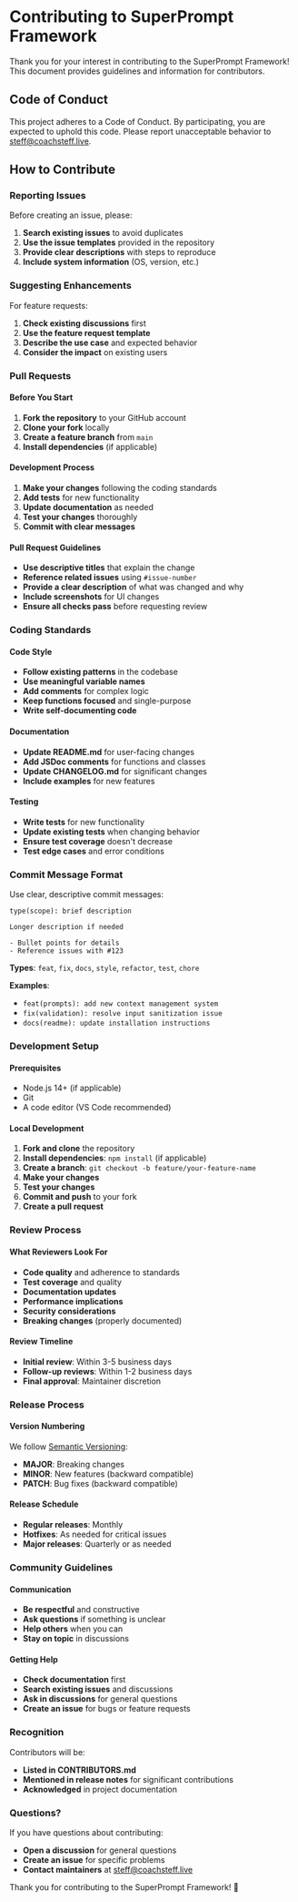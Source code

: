 # Contributing to SuperPrompt Framework

Thank you for your interest in contributing to the SuperPrompt Framework! This document provides guidelines and information for contributors.

## Code of Conduct

This project adheres to a Code of Conduct. By participating, you are expected to uphold this code. Please report unacceptable behavior to [steff@coachsteff.live](mailto:steff@coachsteff.live).

## How to Contribute

### Reporting Issues

Before creating an issue, please:

1. **Search existing issues** to avoid duplicates
2. **Use the issue templates** provided in the repository
3. **Provide clear descriptions** with steps to reproduce
4. **Include system information** (OS, version, etc.)

### Suggesting Enhancements

For feature requests:

1. **Check existing discussions** first
2. **Use the feature request template**
3. **Describe the use case** and expected behavior
4. **Consider the impact** on existing users

### Pull Requests

#### Before You Start

1. **Fork the repository** to your GitHub account
2. **Clone your fork** locally
3. **Create a feature branch** from `main`
4. **Install dependencies** (if applicable)

#### Development Process

1. **Make your changes** following the coding standards
2. **Add tests** for new functionality
3. **Update documentation** as needed
4. **Test your changes** thoroughly
5. **Commit with clear messages**

#### Pull Request Guidelines

- **Use descriptive titles** that explain the change
- **Reference related issues** using `#issue-number`
- **Provide a clear description** of what was changed and why
- **Include screenshots** for UI changes
- **Ensure all checks pass** before requesting review

### Coding Standards

#### Code Style

- **Follow existing patterns** in the codebase
- **Use meaningful variable names**
- **Add comments** for complex logic
- **Keep functions focused** and single-purpose
- **Write self-documenting code**

#### Documentation

- **Update README.md** for user-facing changes
- **Add JSDoc comments** for functions and classes
- **Update CHANGELOG.md** for significant changes
- **Include examples** for new features

#### Testing

- **Write tests** for new functionality
- **Update existing tests** when changing behavior
- **Ensure test coverage** doesn't decrease
- **Test edge cases** and error conditions

### Commit Message Format

Use clear, descriptive commit messages:

```
type(scope): brief description

Longer description if needed

- Bullet points for details
- Reference issues with #123
```

**Types**: `feat`, `fix`, `docs`, `style`, `refactor`, `test`, `chore`

**Examples**:
- `feat(prompts): add new context management system`
- `fix(validation): resolve input sanitization issue`
- `docs(readme): update installation instructions`

### Development Setup

#### Prerequisites

- Node.js 14+ (if applicable)
- Git
- A code editor (VS Code recommended)

#### Local Development

1. **Fork and clone** the repository
2. **Install dependencies**: `npm install` (if applicable)
3. **Create a branch**: `git checkout -b feature/your-feature-name`
4. **Make your changes**
5. **Test your changes**
6. **Commit and push** to your fork
7. **Create a pull request**

### Review Process

#### What Reviewers Look For

- **Code quality** and adherence to standards
- **Test coverage** and quality
- **Documentation updates**
- **Performance implications**
- **Security considerations**
- **Breaking changes** (properly documented)

#### Review Timeline

- **Initial review**: Within 3-5 business days
- **Follow-up reviews**: Within 1-2 business days
- **Final approval**: Maintainer discretion

### Release Process

#### Version Numbering

We follow [Semantic Versioning](https://semver.org/):

- **MAJOR**: Breaking changes
- **MINOR**: New features (backward compatible)
- **PATCH**: Bug fixes (backward compatible)

#### Release Schedule

- **Regular releases**: Monthly
- **Hotfixes**: As needed for critical issues
- **Major releases**: Quarterly or as needed

### Community Guidelines

#### Communication

- **Be respectful** and constructive
- **Ask questions** if something is unclear
- **Help others** when you can
- **Stay on topic** in discussions

#### Getting Help

- **Check documentation** first
- **Search existing issues** and discussions
- **Ask in discussions** for general questions
- **Create an issue** for bugs or feature requests

### Recognition

Contributors will be:

- **Listed in CONTRIBUTORS.md**
- **Mentioned in release notes** for significant contributions
- **Acknowledged** in project documentation

### Questions?

If you have questions about contributing:

- **Open a discussion** for general questions
- **Create an issue** for specific problems
- **Contact maintainers** at [steff@coachsteff.live](mailto:steff@coachsteff.live)

Thank you for contributing to the SuperPrompt Framework! 🚀
